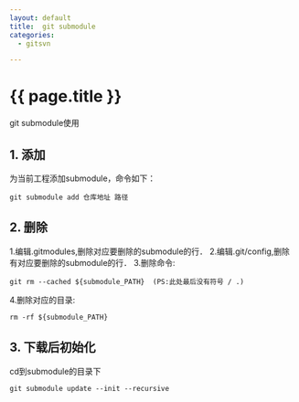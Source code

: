 ```yaml
---
layout: default
title:  git submodule
categories:
  - gitsvn

---
```

# {{ page.title }}

git submodule使用

## 1. 添加

为当前工程添加submodule，命令如下：
    
    git submodule add 仓库地址 路径

## 2. 删除

1.编辑.gitmodules,删除对应要删除的submodule的行．
2.编辑.git/config,删除有对应要删除的submodule的行．
3.删除命令:
    
    git rm --cached ${submodule_PATH}  (PS:此处最后没有符号 / .)

4.删除对应的目录:
    
    rm -rf ${submodule_PATH}


## 3. 下载后初始化

cd到submodule的目录下

    git submodule update --init --recursive
